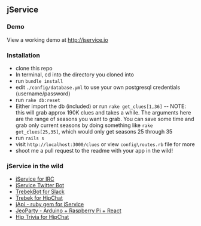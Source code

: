 ## jService

### Demo
View a working demo at http://jservice.io

### Installation
* clone this repo 
* In terminal, cd into the directory you cloned into
* run `bundle install`
* edit `./config/database.yml` to use your own postgresql credentials (username/password)
* run `rake db:reset`
* Either import the db (included) or run `rake get_clues[1,36]` -- NOTE: this will grab approx 190K clues and takes a while. The arguments here are the range of seasons you want to grab. You can save some time and grab only current seasons by doing something like `rake get_clues[25,35]`, which would only get seasons 25 through 35
* run `rails s`
* visit `http://localhost:3000/clues` or view `config\routes.rb` file for more
* shoot me a pull request to the readme with your app in the wild!

### jService in the wild
* [jService for IRC](https://github.com/oddluck/limnoria-plugins/tree/master/Jeopardy)
* [jService Twitter Bot](http://twitter.com/jservicebot)
* [TrebekBot for Slack](https://github.com/gesteves/trebekbot)
* [Trebek for HipChat](https://github.com/yanigisawa/hip-trebek)
* [jApi - ruby gem for jService](https://github.com/djds23/jApi)
* [JeoParty - Arduino + Raspberry Pi + React](https://github.com/keithpops/jeoparty)
* [Hip Trivia for HipChat](https://github.com/aarontam/hip-trivia)
